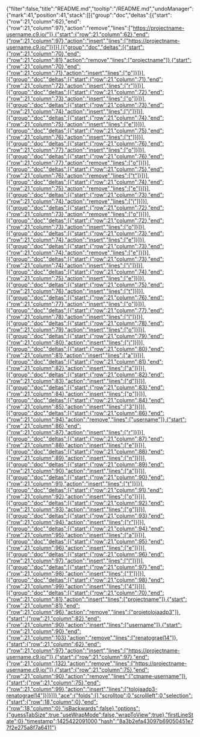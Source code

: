 {"filter":false,"title":"README.md","tooltip":"/README.md","undoManager":{"mark":41,"position":41,"stack":[[{"group":"doc","deltas":[{"start":{"row":21,"column":62},"end":{"row":21,"column":97},"action":"remove","lines":["https://projectname-username.c9.io/"]},{"start":{"row":21,"column":62},"end":{"row":21,"column":97},"action":"insert","lines":["https://projectname-username.c9.io/"]}]}],[{"group":"doc","deltas":[{"start":{"row":21,"column":70},"end":{"row":21,"column":81},"action":"remove","lines":["projectname"]},{"start":{"row":21,"column":70},"end":{"row":21,"column":71},"action":"insert","lines":["p"]}]}],[{"group":"doc","deltas":[{"start":{"row":21,"column":71},"end":{"row":21,"column":72},"action":"insert","lines":["r"]}]}],[{"group":"doc","deltas":[{"start":{"row":21,"column":72},"end":{"row":21,"column":73},"action":"insert","lines":["o"]}]}],[{"group":"doc","deltas":[{"start":{"row":21,"column":73},"end":{"row":21,"column":74},"action":"insert","lines":["j"]}]}],[{"group":"doc","deltas":[{"start":{"row":21,"column":74},"end":{"row":21,"column":75},"action":"insert","lines":["e"]}]}],[{"group":"doc","deltas":[{"start":{"row":21,"column":75},"end":{"row":21,"column":76},"action":"insert","lines":["t"]}]}],[{"group":"doc","deltas":[{"start":{"row":21,"column":76},"end":{"row":21,"column":77},"action":"insert","lines":["o"]}]}],[{"group":"doc","deltas":[{"start":{"row":21,"column":76},"end":{"row":21,"column":77},"action":"remove","lines":["o"]}]}],[{"group":"doc","deltas":[{"start":{"row":21,"column":75},"end":{"row":21,"column":76},"action":"remove","lines":["t"]}]}],[{"group":"doc","deltas":[{"start":{"row":21,"column":74},"end":{"row":21,"column":75},"action":"remove","lines":["e"]}]}],[{"group":"doc","deltas":[{"start":{"row":21,"column":73},"end":{"row":21,"column":74},"action":"remove","lines":["j"]}]}],[{"group":"doc","deltas":[{"start":{"row":21,"column":72},"end":{"row":21,"column":73},"action":"remove","lines":["o"]}]}],[{"group":"doc","deltas":[{"start":{"row":21,"column":72},"end":{"row":21,"column":73},"action":"insert","lines":["o"]}]}],[{"group":"doc","deltas":[{"start":{"row":21,"column":73},"end":{"row":21,"column":74},"action":"insert","lines":["e"]}]}],[{"group":"doc","deltas":[{"start":{"row":21,"column":73},"end":{"row":21,"column":74},"action":"remove","lines":["e"]}]}],[{"group":"doc","deltas":[{"start":{"row":21,"column":73},"end":{"row":21,"column":74},"action":"insert","lines":["j"]}]}],[{"group":"doc","deltas":[{"start":{"row":21,"column":74},"end":{"row":21,"column":75},"action":"insert","lines":["e"]}]}],[{"group":"doc","deltas":[{"start":{"row":21,"column":75},"end":{"row":21,"column":76},"action":"insert","lines":["t"]}]}],[{"group":"doc","deltas":[{"start":{"row":21,"column":76},"end":{"row":21,"column":77},"action":"insert","lines":["o"]}]}],[{"group":"doc","deltas":[{"start":{"row":21,"column":77},"end":{"row":21,"column":78},"action":"insert","lines":["l"]}]}],[{"group":"doc","deltas":[{"start":{"row":21,"column":78},"end":{"row":21,"column":79},"action":"insert","lines":["o"]}]}],[{"group":"doc","deltas":[{"start":{"row":21,"column":79},"end":{"row":21,"column":80},"action":"insert","lines":["j"]}]}],[{"group":"doc","deltas":[{"start":{"row":21,"column":80},"end":{"row":21,"column":81},"action":"insert","lines":["a"]}]}],[{"group":"doc","deltas":[{"start":{"row":21,"column":81},"end":{"row":21,"column":82},"action":"insert","lines":["a"]}]}],[{"group":"doc","deltas":[{"start":{"row":21,"column":82},"end":{"row":21,"column":83},"action":"insert","lines":["d"]}]}],[{"group":"doc","deltas":[{"start":{"row":21,"column":83},"end":{"row":21,"column":84},"action":"insert","lines":["p"]}]}],[{"group":"doc","deltas":[{"start":{"row":21,"column":84},"end":{"row":21,"column":85},"action":"insert","lines":["3"]}]}],[{"group":"doc","deltas":[{"start":{"row":21,"column":86},"end":{"row":21,"column":94},"action":"remove","lines":["username"]},{"start":{"row":21,"column":86},"end":{"row":21,"column":87},"action":"insert","lines":["r"]}]}],[{"group":"doc","deltas":[{"start":{"row":21,"column":87},"end":{"row":21,"column":88},"action":"insert","lines":["e"]}]}],[{"group":"doc","deltas":[{"start":{"row":21,"column":88},"end":{"row":21,"column":89},"action":"insert","lines":["n"]}]}],[{"group":"doc","deltas":[{"start":{"row":21,"column":89},"end":{"row":21,"column":90},"action":"insert","lines":["a"]}]}],[{"group":"doc","deltas":[{"start":{"row":21,"column":90},"end":{"row":21,"column":91},"action":"insert","lines":["t"]}]}],[{"group":"doc","deltas":[{"start":{"row":21,"column":91},"end":{"row":21,"column":92},"action":"insert","lines":["o"]}]}],[{"group":"doc","deltas":[{"start":{"row":21,"column":92},"end":{"row":21,"column":93},"action":"insert","lines":["g"]}]}],[{"group":"doc","deltas":[{"start":{"row":21,"column":93},"end":{"row":21,"column":94},"action":"insert","lines":["r"]}]}],[{"group":"doc","deltas":[{"start":{"row":21,"column":94},"end":{"row":21,"column":95},"action":"insert","lines":["a"]}]}],[{"group":"doc","deltas":[{"start":{"row":21,"column":95},"end":{"row":21,"column":96},"action":"insert","lines":["e"]}]}],[{"group":"doc","deltas":[{"start":{"row":21,"column":96},"end":{"row":21,"column":97},"action":"insert","lines":["l"]}]}],[{"group":"doc","deltas":[{"start":{"row":21,"column":97},"end":{"row":21,"column":98},"action":"insert","lines":["1"]}]}],[{"group":"doc","deltas":[{"start":{"row":21,"column":98},"end":{"row":21,"column":99},"action":"insert","lines":["4"]}]}],[{"group":"doc","deltas":[{"start":{"row":21,"column":70},"end":{"row":21,"column":81},"action":"insert","lines":["projectname"]},{"start":{"row":21,"column":81},"end":{"row":21,"column":96},"action":"remove","lines":["projetolojaadp3"]},{"start":{"row":21,"column":82},"end":{"row":21,"column":90},"action":"insert","lines":["username"]},{"start":{"row":21,"column":90},"end":{"row":21,"column":103},"action":"remove","lines":["renatograel14"]},{"start":{"row":21,"column":62},"end":{"row":21,"column":97},"action":"insert","lines":["https://projectname-username.c9.io/"]},{"start":{"row":21,"column":97},"end":{"row":21,"column":132},"action":"remove","lines":["https://projectname-username.c9.io/"]},{"start":{"row":21,"column":75},"end":{"row":21,"column":90},"action":"remove","lines":["ctname-username"]},{"start":{"row":21,"column":75},"end":{"row":21,"column":99},"action":"insert","lines":["tolojaadp3-renatograel14"]}]}]]},"ace":{"folds":[],"scrolltop":0,"scrollleft":0,"selection":{"start":{"row":18,"column":0},"end":{"row":18,"column":0},"isBackwards":false},"options":{"guessTabSize":true,"useWrapMode":false,"wrapToView":true},"firstLineState":0},"timestamp":1425422091000,"hash":"8a3b2efa43097b69050451e77f2e275a8f7a6411"}